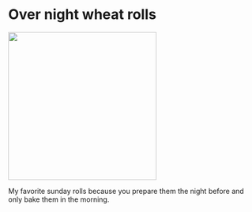 
# Over night wheat rolls

<img src="https://user-images.githubusercontent.com/16635729/161438419-baf4c8c1-7867-4f3f-a771-42f835c5b881.png" width="300">

My favorite sunday rolls because you prepare them the night before and only bake them in the morning.



